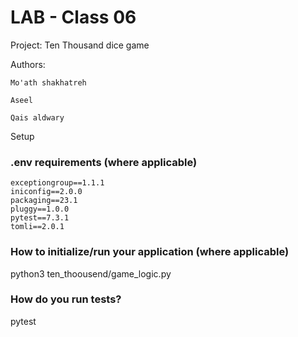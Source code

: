 # LAB - Class 06

Project: Ten Thousand dice game

Authors: 
```
Mo'ath shakhatreh
        
Aseel 

Qais aldwary
```

Setup

### .env requirements (where applicable)
```
exceptiongroup==1.1.1
iniconfig==2.0.0
packaging==23.1
pluggy==1.0.0
pytest==7.3.1
tomli==2.0.1
```

### How to initialize/run your application (where applicable)

python3 ten_thoousend/game_logic.py

### How do you run tests?

pytest